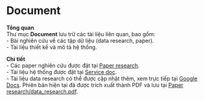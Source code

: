 # Document
**Tổng quan**  
    Thư mục **Document** lưu trữ các tài liệu liên quan, bao gồm:  
    - Bài nghiên cứu về các tập dữ liệu (data research, paper).  
    - Tài liệu thiết kế và mô tả hệ thống.  

**Chi tiết**  
    - Các paper nghiên cứu được đặt tại [Paper research](Paper%20research).  
    - Tài liệu hệ thống được đặt tại [Service doc](Service%20doc).  
    - Tài liệu data research có thể được cập nhật thêm, xem trực tiếp tại [Google Docs](https://docs.google.com/document/d/1OPyAPPsMU2b6mwO4y2GdGHi8gcZuEuTAG4o5MKlF-A8/edit?tab=t.0#heading=h.u8pfoeadya6k). Phiên bản hiện tại đã được trích xuất thành PDF và lưu tại [Paper research/data_research.pdf](Paper%20research/data_research.pdf).
